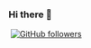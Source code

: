 ### Hi there 👋

<!--
**Gavindu01/Gavindu01** is a ✨ _special_ ✨ repository because its `README.md` (this file) appears on your GitHub profile.

Here are some ideas to get you started:

- 🔭 I’m currently working on ...WhatsApp Bots
- 🌱 I’m currently learning ...Javascript
- 👯 I’m looking to collaborate on ...
- 🤔 I’m looking for help with ...
- 💬 Ask me about ...
- 📫 How to reach me: ...gavindurukshan20@gmail.com
- 😄 Pronouns: ...
- ⚡ Fun fact: ...
-->
 [![​GitHub followers​](https://img.shields.io/github/followers/Gavindu01.svg?style=social&label=Follow&maxAge=2592000)](https://github.com/Gavindu01?tab=followers) 
